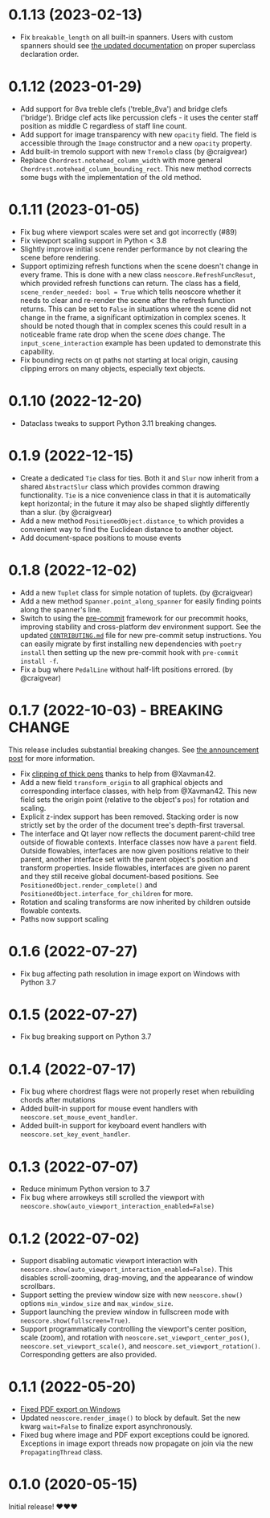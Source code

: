 # 0.1.13 (2023-02-13)
- Fix `breakable_length` on all built-in spanners. Users with custom spanners should see [the updated documentation](https://neoscore.org/api/neoscore.core.spanner.html) on proper superclass declaration order.

# 0.1.12 (2023-01-29)
- Add support for 8va treble clefs ('treble_8va') and bridge clefs ('bridge'). Bridge clef acts like percussion clefs - it uses the center staff position as middle C regardless of staff line count.
- Add support for image transparency with new `opacity` field. The field is accessible through the `Image` constructor and a new `opacity` property.
- Add built-in tremolo support with new `Tremolo` class (by @craigvear)
- Replace `Chordrest.notehead_column_width` with more general `Chordrest.notehead_column_bounding_rect`. This new method corrects some bugs with the implementation of the old method.

# 0.1.11 (2023-01-05)

- Fix bug where viewport scales were set and got incorrectly (#89)
- Fix viewport scaling support in Python < 3.8
- Slightly improve initial scene render performance by not clearing the scene before rendering.
- Support optimizing refresh functions when the scene doesn't change in every frame. This is done with a new class `neoscore.RefreshFuncResut`, which provided refresh functions can return. The class has a field, `scene_render_needed: bool = True` which tells neoscore whether it needs to clear and re-render the scene after the refresh function returns. This can be set to `False` in situations where the scene did not change in the frame, a significant optimization in complex scenes. It should be noted though that in complex scenes this could result in a noticeable frame rate drop when the scene _does_ change. The `input_scene_interaction` example has been updated to demonstrate this capability.
- Fix bounding rects on qt paths not starting at local origin, causing clipping errors on many objects, especially text objects.

# 0.1.10 (2022-12-20)

- Dataclass tweaks to support Python 3.11 breaking changes.

# 0.1.9 (2022-12-15)

- Create a dedicated `Tie` class for ties. Both it and `Slur` now inherit from a shared `AbstractSlur` class which provides common drawing functionality. `Tie` is a nice convenience class in that it is automatically kept horizontal; in the future it may also be shaped slightly differently than a slur. (by @craigvear)
- Add a new method `PositionedObject.distance_to` which provides a convenient way to find the Euclidean distance to another object.
- Add document-space positions to mouse events

# 0.1.8 (2022-12-02)

- Add a new `Tuplet` class for simple notation of tuplets. (by @craigvear)
- Add a new method `Spanner.point_along_spanner` for easily finding points along the spanner's line.
- Switch to using the [pre-commit](https://pre-commit.com/) framework for our precommit hooks, improving stability and cross-platform dev environment support. See the updated [`CONTRIBUTING.md`](/CONTRIBUTING.md) file for new pre-commit setup instructions. You can easily migrate by first installing new dependencies with `poetry install` then setting up the new pre-commit hook with `pre-commit install -f`.
- Fix a bug where `PedalLine` without half-lift positions errored. (by @craigvear)

# 0.1.7 (2022-10-03) - BREAKING CHANGE

This release includes substantial breaking changes. See [the announcement post](https://github.com/DigiScore/neoscore/discussions/73) for more information.

- Fix [clipping of thick pens](https://github.com/DigiScore/neoscore/issues/14) thanks to help from @Xavman42.
- Add a new field `transform_origin` to all graphical objects and corresponding interface classes, with help from @Xavman42. This new field sets the origin point (relative to the object's `pos`) for rotation and scaling.
- Explicit z-index support has been removed. Stacking order is now strictly set by the order of the document tree's depth-first traversal.
- The interface and Qt layer now reflects the document parent-child tree outside of flowable contexts. Interface classes now have a `parent` field. Outside flowables, interfaces are now given positions relative to their parent, another interface set with the parent object's position and transform properties. Inside flowables, interfaces are given no parent and they still receive global document-based positions. See `PositionedObject.render_complete()` and `PositionedObject.interface_for_children` for more.
- Rotation and scaling transforms are now inherited by children outside flowable contexts.
- Paths now support scaling

# 0.1.6 (2022-07-27)
- Fix bug affecting path resolution in image export on Windows with Python 3.7

# 0.1.5 (2022-07-27)
- Fix bug breaking support on Python 3.7

# 0.1.4 (2022-07-17)
- Fix bug where chordrest flags were not properly reset when rebuilding chords after mutations
- Added built-in support for mouse event handlers with `neoscore.set_mouse_event_handler`.
- Added built-in support for keyboard event handlers with `neoscore.set_key_event_handler`.

# 0.1.3 (2022-07-07)
- Reduce minimum Python version to 3.7
- Fix bug where arrowkeys still scrolled the viewport with `neoscore.show(auto_viewport_interaction_enabled=False)`


# 0.1.2 (2022-07-02)
- Support disabling automatic viewport interaction with `neoscore.show(auto_viewport_interaction_enabled=False)`. This disables scroll-zooming, drag-moving, and the appearance of window scrollbars.
- Support setting the preview window size with new `neoscore.show()` options `min_window_size` and `max_window_size`.
- Support launching the preview window in fullscreen mode with `neoscore.show(fullscreen=True)`.
- Support programmatically controlling the viewport's center position, scale (zoom), and rotation with `neoscore.set_viewport_center_pos()`, `neoscore.set_viewport_scale()`, and `neoscore.set_viewport_rotation()`. Corresponding getters are also provided.

# 0.1.1 (2022-05-20)

- [Fixed PDF export on Windows](https://github.com/DigiScore/neoscore/issues/37)
- Updated `neoscore.render_image()` to block by default. Set the new kwarg `wait=False` to finalize export asynchronously.
- Fixed bug where image and PDF export exceptions could be ignored. Exceptions in image export threads now propagate on join via the new `PropagatingThread` class.

# 0.1.0 (2020-05-15)

Initial release! ❤️❤️❤️
